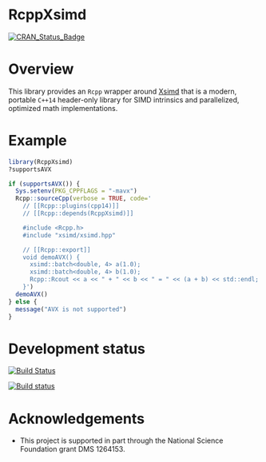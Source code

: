 RcppXsimd
=======

[![CRAN_Status_Badge](http://www.r-pkg.org/badges/version/RcppXsimd)](https://CRAN.R-project.org/package=RcppXsimd)

Overview
============

This library provides an `Rcpp` wrapper around [Xsimd](https://github.com/xtensor-stack/xsimd) that is a modern, portable `C++14` header-only library for SIMD intrinsics and parallelized, optimized math implementations.

Example
========

```r
library(RcppXsimd)
?supportsAVX

if (supportsAVX()) {
  Sys.setenv(PKG_CPPFLAGS = "-mavx")
  Rcpp::sourceCpp(verbose = TRUE, code='
    // [[Rcpp::plugins(cpp14)]]
    // [[Rcpp::depends(RcppXsimd)]]

    #include <Rcpp.h>
    #include "xsimd/xsimd.hpp"

    // [[Rcpp::export]]
    void demoAVX() {
      xsimd::batch<double, 4> a(1.0);
      xsimd::batch<double, 4> b(1.0);
      Rcpp::Rcout << a << " + " << b << " = " << (a + b) << std::endl;
    }')
  demoAVX()
} else {
  message("AVX is not supported")
}
```

Development status
===========

[![Build Status](https://travis-ci.org/OHDSI/RcppXsimd.svg?branch=master)](https://travis-ci.org/OHDSI/RcppXsimd)

[![Build status](https://ci.appveyor.com/api/projects/status/h6ucnf08yk08fbkk?svg=true)](https://ci.appveyor.com/project/andrewjholbrook/rcppxsimd)

Acknowledgements
================
- This project is supported in part through the National Science Foundation grant DMS 1264153.
